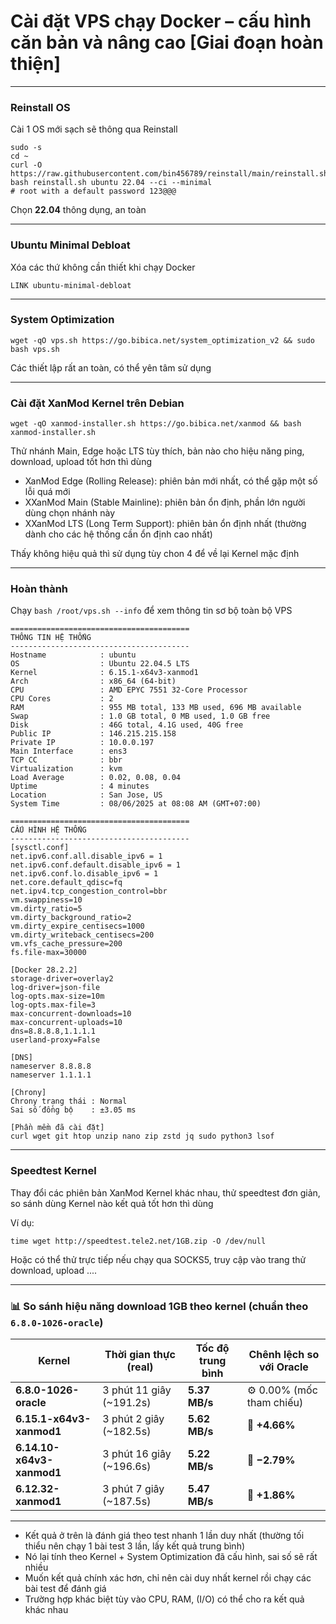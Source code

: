# Cài đặt  VPS chạy Docker – cấu hình căn bản và nâng cao [Giai đoạn hoàn thiện]

---

### Reinstall OS
Cài 1 OS mới sạch sẽ thông qua Reinstall 
```
sudo -s
cd ~
curl -O https://raw.githubusercontent.com/bin456789/reinstall/main/reinstall.sh
bash reinstall.sh ubuntu 22.04 --ci --minimal
# root with a default password 123@@@
```
Chọn **22.04** thông dụng, an toàn

---

### Ubuntu Minimal Debloat
Xóa các thứ không cần thiết khi chạy Docker
```
LINK ubuntu-minimal-debloat
```

---

### System Optimization
```
wget -qO vps.sh https://go.bibica.net/system_optimization_v2 && sudo bash vps.sh
```
Các thiết lập rất an toàn, có thể yên tâm sử dụng

---

### Cài đặt XanMod Kernel trên Debian
```
wget -qO xanmod-installer.sh https://go.bibica.net/xanmod && bash xanmod-installer.sh
```
Thử nhánh Main, Edge hoặc LTS tùy thích, bản nào cho hiệu năng ping, download, upload tốt hơn thì dùng

- XanMod Edge (Rolling Release): phiên bản mới nhất, có thể gặp một số lỗi quá mới
- XXanMod Main (Stable Mainline): phiên bản ổn định, phần lớn người dùng chọn nhánh này
- XXanMod LTS (Long Term Support): phiên bản ổn định nhất (thường dành cho các hệ thống cần ổn định cao nhất)

Thấy không hiệu quả thì sử dụng tùy chon 4 để về lại Kernel mặc định

---
### Hoàn thành
Chạy `bash /root/vps.sh --info` để xem thông tin sơ bộ toàn bộ VPS
```
========================================
THÔNG TIN HỆ THỐNG
----------------------------------------
Hostname            : ubuntu
OS                  : Ubuntu 22.04.5 LTS
Kernel              : 6.15.1-x64v3-xanmod1
Arch                : x86_64 (64-bit)
CPU                 : AMD EPYC 7551 32-Core Processor
CPU Cores           : 2
RAM                 : 955 MB total, 133 MB used, 696 MB available
Swap                : 1.0 GB total, 0 MB used, 1.0 GB free
Disk                : 46G total, 4.1G used, 40G free
Public IP           : 146.215.215.158
Private IP          : 10.0.0.197
Main Interface      : ens3
TCP CC              : bbr
Virtualization      : kvm
Load Average        : 0.02, 0.08, 0.04
Uptime              : 4 minutes
Location            : San Jose, US
System Time         : 08/06/2025 at 08:08 AM (GMT+07:00)

========================================
CẤU HÌNH HỆ THỐNG
----------------------------------------
[sysctl.conf]
net.ipv6.conf.all.disable_ipv6 = 1
net.ipv6.conf.default.disable_ipv6 = 1
net.ipv6.conf.lo.disable_ipv6 = 1
net.core.default_qdisc=fq
net.ipv4.tcp_congestion_control=bbr
vm.swappiness=10
vm.dirty_ratio=5
vm.dirty_background_ratio=2
vm.dirty_expire_centisecs=1000
vm.dirty_writeback_centisecs=200
vm.vfs_cache_pressure=200
fs.file-max=30000

[Docker 28.2.2]
storage-driver=overlay2
log-driver=json-file
log-opts.max-size=10m
log-opts.max-file=3
max-concurrent-downloads=10
max-concurrent-uploads=10
dns=8.8.8.8,1.1.1.1
userland-proxy=False

[DNS]
nameserver 8.8.8.8
nameserver 1.1.1.1

[Chrony]
Chrony trạng thái : Normal
Sai số đồng bộ    : ±3.05 ms

[Phần mềm đã cài đặt]
curl wget git htop unzip nano zip zstd jq sudo python3 lsof
```

---

### Speedtest Kernel
Thay đổi các phiên bản XanMod Kernel khác nhau, thử speedtest đơn giản, so sánh dùng Kernel nào kết quả tốt hơn thì dùng

Ví dụ:
```
time wget http://speedtest.tele2.net/1GB.zip -O /dev/null
```
Hoặc có thể thử trực tiếp nếu chạy qua SOCKS5, truy cập vào trang thử download, upload ....

---

### 📊 So sánh hiệu năng download 1GB theo kernel (chuẩn theo `6.8.0-1026-oracle`)

| **Kernel**                | **Thời gian thực (real)** | **Tốc độ trung bình** | **Chênh lệch so với Oracle** |
| ------------------------- | ------------------------- | --------------------- | ---------------------------- |
| **6.8.0-1026-oracle**     | 3 phút 11 giây (\~191.2s) | **5.37 MB/s**         | ⚙️ 0.00% (mốc tham chiếu)    |
| **6.15.1-x64v3-xanmod1**  | 3 phút 2 giây (\~182.5s)  | **5.62 MB/s**         | 🔼 **+4.66%**                |
| **6.14.10-x64v3-xanmod1** | 3 phút 16 giây (\~196.6s) | **5.22 MB/s**         | 🔽 **−2.79%**                |
| **6.12.32-xanmod1**       | 3 phút 7 giây (\~187.5s)  | **5.47 MB/s**         | 🔼 **+1.86%**                |

---

- Kết quả ở trên là đánh giá theo test nhanh 1 lần duy nhất (thường tối thiểu nên chạy 1 bài test 3 lần, lấy kết quả trung bình)
- Nó lại tính theo Kernel +  System Optimization đã cấu hình, sai số sẽ rất nhiều
- Muốn kết quả chính xác hơn, chỉ nên cài duy nhất kernel rồi chạy các bài test để đánh giá
- Trường hợp khác biệt tùy vào CPU, RAM, (I/O) có thể cho ra kết quả khác nhau


